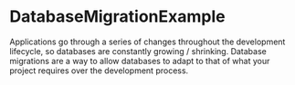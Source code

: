 # DatabaseMigrationExample
Applications go through a series of changes throughout the development lifecycle, so databases are constantly growing / shrinking. Database migrations are a way to allow databases to adapt to that of what your project requires over the development process.
